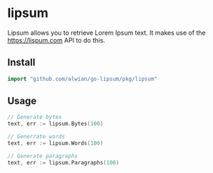 # lipsum

Lipsum allows you to retrieve Lorem Ipsum text. It makes use of the https://lispum.com API to do this.

## Install

```go
import "github.com/alwian/go-lipsum/pkg/lipsum"
```

## Usage

```go
// Generate bytes
text, err := lipsum.Bytes(100)

// Generrate words
text, err := lipsum.Words(100)

// Generate paragraphs
text, err := lipsum.Paragraphs(100)
```
